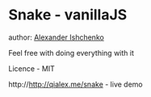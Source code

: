 Snake - vanillaJS
====================

author: [Alexander Ishchenko](http://qialex.me)

Feel free with doing everything with it

Licence - MIT

http://http://qialex.me/snake - live demo